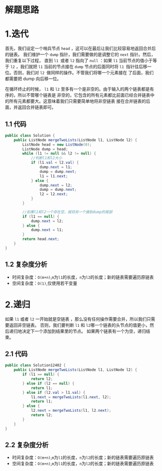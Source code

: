 # 解题思路
# 1.迭代
首先，我们设定一个哨兵节点 `head` ，这可以在最后让我们比较容易地返回合并后的链表。
我们维护一个 `dump` 指针，我们需要做的是调整它的 `next` 指针。然后，我们重复以下过程，
直到 `l1 `或者 `l2` 指向了 `null` ：如果 `l1` 当前节点的值小于等于 `l2` ，我们就把 `l1` 当前的节点接在
`dump` 节点的后面同时将 `l1 `指针往后移一位。否则，我们对 `l2 `做同样的操作。不管我们将哪一个元素接在
了后面，我们都需要把 dump 向后移一位。

在循环终止的时候， `l1` 和 `l2` 至多有一个是非空的。由于输入的两个链表都是有序的，所以不管哪个链表是
非空的，它包含的所有元素都比前面已经合并链表中的所有元素都要大。这意味着我们只需要简单地将非空链表
接在合并链表的后面，并返回合并链表即可。

## 1.1 代码
```java
public class Solution {
    public ListNode mergeTwoLists(ListNode l1, ListNode l2) {
        ListNode head = new ListNode(0);
        ListNode dump = head;
        while (l1 != null && l2 != null) {
            //判断l1和l2大小
            if (l1.val < l2.val) {
                dump.next = l1;
                dump = dump.next;
                l1 = l1.next;
            } else {
                dump.next = l2;
                dump = dump.next;
                l2 = l2.next;
            }
        }

        //如果l1和l2一个存在空，就将另一个接到dump的尾部
        if (l1 == null) {
            dump.next = l2;
        } else {
            dump.next = l1;
        }
        return head.next;
    }
}
```

## 1.2 复杂度分析
* 时间复杂度：`O(m+n)`,`m`为`l1`的长度，`n`为`l2`的长度；新的链表需要遍历原链表
* 空间复杂度：`O(1)`,仅使用若干变量

# 2.递归
如果 `l1` 或者 `l2` 一开始就是空链表 ，那么没有任何操作需要合并，所以我们只需要返回非空链表。
否则，我们要判断 `l1` 和 `l2`哪一个链表的头节点的值更小，然后递归地决定下一个添加到结果里的节点。
如果两个链表有一个为空，递归结束。

## 2.1 代码
```java
public class Solution12402 {
    public ListNode mergeTwoLists(ListNode l1, ListNode l2) {
        if (l1 == null) {
            return l2;
        } else if (l2 == null) {
            return l1;
        } else if (l2.val > l1.val) {
            l1.next = mergeTwoLists(l1.next, l2);
            return l1;
        } else {
            l2.next = mergeTwoLists(l1, l2.next);
            return l2;
        }
    }
}
```

## 2.2 复杂度分析
* 时间复杂度：`O(m+n)`,`m`为`l1`的长度，`n`为`l2`的长度；新的链表需要遍历原链表
* 空间复杂度：`O(m+n)`,`m`为`l1`的长度，`n`为`l2`的长度；新的链表需要遍历原链表




